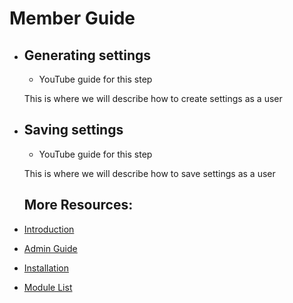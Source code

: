 # Member Guide

- ## Generating settings

  - YouTube guide for this step

  This is where we will describe how to create settings as a user

- ## Saving settings

  - YouTube guide for this step

  This is where we will describe how to save settings as a user

  ## More Resources:

- [Introduction](./index.md)
- [Admin Guide](./adminguide.md)
- [Installation](./installing.md)
- [Module List](./moduleList.md)
